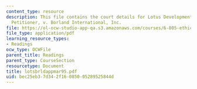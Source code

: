 ```yaml
---
content_type: resource
description: This file contains the court details for Lotus Development Corporation,
  Petitioner, v. Borland International, Inc.
file: https://ol-ocw-studio-app-qa.s3.amazonaws.com/courses/6-805-ethics-and-the-law-on-the-electronic-frontier-fall-2005/bec25eb37d342f16085005289525844d_lotsbrldappmar95.pdf
file_type: application/pdf
learning_resource_types:
- Readings
ocw_type: OCWFile
parent_title: Readings
parent_type: CourseSection
resourcetype: Document
title: lotsbrldappmar95.pdf
uid: bec25eb3-7d34-2f16-0850-05289525844d
---
```

